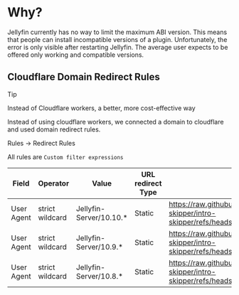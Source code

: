 # Why?

Jellyfin currently has no way to limit the maximum ABI version. This means that people can install incompatible versions of a plugin. Unfortunately, the error is only visible after restarting Jellyfin. The average user expects to be offered only working and compatible versions.

## Cloudflare Domain Redirect Rules

> [!TIP]
> Instead of Cloudflare workers, a better, more cost-effective way

Instead of using cloudflare workers, we connected a domain to cloudflare and used domain redirect rules.

Rules -> Redirect Rules

All rules are `Custom filter expressions`

| **Field**  | **Operator**    | **Value**               | **URL redirect Type** | **URL**                                                                                      | Status code |
|------------|-----------------|-------------------------|-----------------------|----------------------------------------------------------------------------------------------|-------------|
| User Agent | strict wildcard | Jellyfin-Server/10.10.* | Static                | <https://raw.githubusercontent.com/intro-skipper/intro-skipper/refs/heads/10.10/manifest.json> | 302         |
| User Agent | strict wildcard | Jellyfin-Server/10.9.*  | Static                | <https://raw.githubusercontent.com/intro-skipper/intro-skipper/refs/heads/10.9/manifest.json>  | 302         |
| User Agent | strict wildcard | Jellyfin-Server/10.8.*  | Static                | <https://raw.githubusercontent.com/intro-skipper/intro-skipper/refs/heads/10.8/manifest.json>  | 302         |
